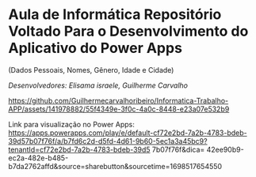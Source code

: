 # Aula de Informática Repositório Voltado Para o Desenvolvimento do Aplicativo do Power Apps 
(Dados Pessoais, Nomes, Gênero, Idade e Cidade) 

_Desenvolvedores: Elisama israele, Guilherme Carvalho_


https://github.com/Guilhermecarvalhoribeiro/Informatica-Trabalho-APP/assets/141978882/55f4349e-3f0c-4a0c-8448-e23a07e532b9



Link para visualização no Power Apps:
https://apps.powerapps.com/play/e/default-cf72e2bd-7a2b-4783-bdeb-39d57b07f76f/a/b7fd6c2d-d5fd-4d61-9b60-5ec1a3a45bc9?tenantId=cf72e2bd-7a2b-4783-bdeb-39d5 7b07f76f&dica= 42ee90b9-ec2a-482e-b485-b7da2762affd&source=sharebutton&sourcetime=1698517654550
